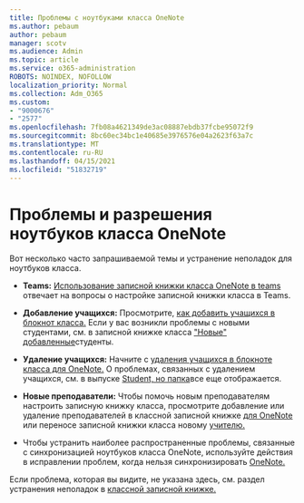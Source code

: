 ```yaml
---
title: Проблемы с ноутбуками класса OneNote
ms.author: pebaum
author: pebaum
manager: scotv
ms.audience: Admin
ms.topic: article
ms.service: o365-administration
ROBOTS: NOINDEX, NOFOLLOW
localization_priority: Normal
ms.collection: Adm_O365
ms.custom:
- "9000676"
- "2577"
ms.openlocfilehash: 7fb08a4621349de3ac08887ebdb37fcbe95072f9
ms.sourcegitcommit: 8bc60ec34bc1e40685e3976576e04a2623f63a7c
ms.translationtype: MT
ms.contentlocale: ru-RU
ms.lasthandoff: 04/15/2021
ms.locfileid: "51832719"
---
```

# <a name="onenote-class-notebook-issues-and-resolutions"></a>Проблемы и разрешения ноутбуков класса OneNote

Вот несколько часто запрашиваемой темы и устранение неполадок для ноутбуков класса.

- **Teams:** [Использование записной книжки класса OneNote в teams](https://support.office.com/article/bd77f11f-27cd-4d41-bfbd-2b11799f1440) отвечает на вопросы о настройке записной книжки класса в Teams.

- **Добавление учащихся:** Просмотрите, [как добавить учащихся в блокнот класса.](https://support.office.com/article/149882af-506a-4689-9fee-39309b97aae8) Если у вас возникли проблемы с новыми студентами, см. в записной книжке класса ["Новые" добавленные](https://support.office.com/article/4da02c45-b435-4af1-921b-51b8ee40e1c9)студенты.

- **Удаление учащихся:** Начните с [удаления учащихся в блокноте класса для OneNote.](https://support.office.com/article/86dcf019-408f-4de8-8055-eb61f1578c3c) О проблемах, связанных с удалением учащихся, см. в выпуске [Student, но папка](https://support.office.com/article/0ed81eaa-c14a-436f-bb6f-ce95f130cc71)все еще отображается.

- **Новые преподаватели:** Чтобы помочь новым преподавателям настроить записную книжку класса, просмотрите добавление или удаление преподавателей в классной записной книжке [для OneNote](https://support.office.com/article/fdcb870b-49a7-4a14-9ea6-d817f88026f8) или переносе записной книжки класса новому [учителю.](https://support.office.com/article/84ef5d4a-0eec-4d5b-bc22-1317bc3b9027)

- Чтобы устранить наиболее распространенные проблемы, связанные с синхронизацией ноутбуков класса OneNote, используйте действия в исправлении проблем, когда нельзя синхронизировать [OneNote.](https://support.office.com/article/Fix-issues-when-you-can-t-sync-OneNote-299495ef-66d1-448f-90c1-b785a6968d45)

Если проблема, которая вы видите, не [](https://support.office.com/article/class-notebook-ee70aff9-52e8-449f-be6a-7cbc1d65eaea#ID0EAABAAA=Manage&ID0EABAAA=Troubleshoot) указана здесь, см. раздел устранения неполадок в [классной записной книжке.](https://support.office.com/article/class-notebook-ee70aff9-52e8-449f-be6a-7cbc1d65eaea) 


